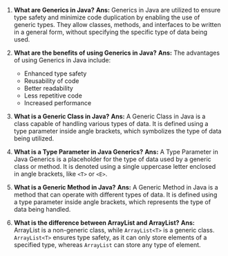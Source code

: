 1. **What are Generics in Java?**
   **Ans:** Generics in Java are utilized to ensure type safety and minimize code duplication by enabling the use of generic types. They allow classes, methods, and interfaces to be written in a general form, without specifying the specific type of data being used.

2. **What are the benefits of using Generics in Java?**
   **Ans:** The advantages of using Generics in Java include:
   - Enhanced type safety
   - Reusability of code
   - Better readability
   - Less repetitive code
   - Increased performance

3. **What is a Generic Class in Java?**
   **Ans:** A Generic Class in Java is a class capable of handling various types of data. It is defined using a type parameter inside angle brackets, which symbolizes the type of data being utilized.

4. **What is a Type Parameter in Java Generics?**
   **Ans:** A Type Parameter in Java Generics is a placeholder for the type of data used by a generic class or method. It is denoted using a single uppercase letter enclosed in angle brackets, like `<T>` or `<E>`.

5. **What is a Generic Method in Java?**
   **Ans:** A Generic Method in Java is a method that can operate with different types of data. It is defined using a type parameter inside angle brackets, which represents the type of data being handled.

6. **What is the difference between ArrayList and ArrayList<T>?**
   **Ans:** ArrayList is a non-generic class, while `ArrayList<T>` is a generic class. `ArrayList<T>` ensures type safety, as it can only store elements of a specified type, whereas `ArrayList` can store any type of element.
